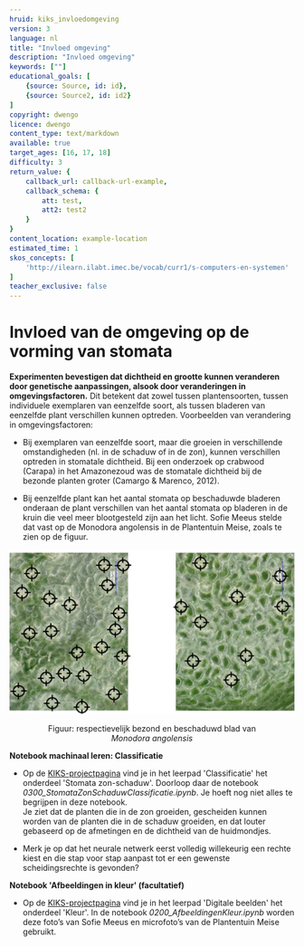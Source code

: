 ```yaml
---
hruid: kiks_invloedomgeving
version: 3
language: nl
title: "Invloed omgeving"
description: "Invloed omgeving"
keywords: [""]
educational_goals: [
    {source: Source, id: id}, 
    {source: Source2, id: id2}
]
copyright: dwengo
licence: dwengo
content_type: text/markdown
available: true
target_ages: [16, 17, 18]
difficulty: 3
return_value: {
    callback_url: callback-url-example,
    callback_schema: {
        att: test,
        att2: test2
    }
}
content_location: example-location
estimated_time: 1
skos_concepts: [
    'http://ilearn.ilabt.imec.be/vocab/curr1/s-computers-en-systemen'
]
teacher_exclusive: false
---
```


# Invloed van de omgeving op de vorming van stomata 
**Experimenten bevestigen dat dichtheid en grootte kunnen veranderen door genetische aanpassingen, alsook door veranderingen in omgevingsfactoren.** Dit betekent dat zowel tussen plantensoorten, tussen individuele exemplaren van eenzelfde soort, als tussen bladeren van eenzelfde plant verschillen kunnen optreden. Voorbeelden van verandering in omgevingsfactoren: 

<ul><li>Bij exemplaren van eenzelfde soort, maar die groeien in verschillende omstandigheden (nl. in de schaduw of in de zon), kunnen verschillen optreden in stomatale dichtheid. Bij een onderzoek op crabwood (Carapa) in het Amazonezoud was de stomatale dichtheid bij de bezonde planten groter (Camargo & Marenco, 2012).</li></ul> 

<ul><li>Bij eenzelfde plant kan het aantal stomata op beschaduwde bladeren onderaan de plant verschillen van het aantal stomata op bladeren in de kruin die veel meer blootgesteld zijn aan het licht. Sofie Meeus stelde dat vast op de Monodora angolensis in de Plantentuin Meise, zoals te zien op de figuur.</li></ul> 

![](embed/bezondschaduw.png "stomata zon - schaduw") 
<figure>
    <figcaption align = "center">Figuur: respectievelijk bezond en beschaduwd blad van <em>Monodora angolensis</em></figcaption>
</figure> 

<div class="alert alert-box alert-success">
<strong>Notebook machinaal leren: Classificatie</strong><br>

<ul><li>Op de <a href="https://dwengo.org/kiks/">KIKS-projectpagina</a> vind je in het leerpad 'Classificatie' het onderdeel 'Stomata zon-schaduw'. Doorloop daar de notebook <em>0300_StomataZonSchaduwClassificatie.ipynb</em>. Je hoeft nog niet alles te begrijpen in deze notebook.<br> Je ziet dat de planten die in de zon groeiden, gescheiden kunnen worden van de planten die in de schaduw groeiden, en dat louter gebaseerd op de afmetingen en de dichtheid van de huidmondjes.</li></ul> 
<ul><li>Merk je op dat het neurale netwerk eerst volledig willekeurig een rechte kiest en die stap voor stap aanpast tot er een gewenste scheidingsrechte is gevonden?</li></ul>
</div> 

<div class="alert alert-box alert-success">
<strong>Notebook 'Afbeeldingen in kleur' (facultatief)</strong><br>
<ul><li>Op de <a href="https://dwengo.org/kiks/">KIKS-projectpagina</a> vind je in het leerpad 'Digitale beelden' het onderdeel 'Kleur'. In de notebook <em>0200_AfbeeldingenKleur.ipynb</em> worden deze foto’s van Sofie Meeus en microfoto’s van de Plantentuin Meise gebruikt.</li></ul>
</div>
